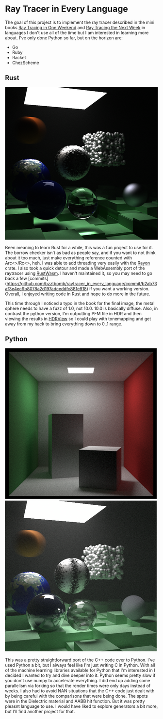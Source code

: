 Ray Tracer in Every Language
============================

The goal of this project is to implement the ray tracer described in the mini books [Ray Tracing in One Weekend](http://in1weekend.blogspot.com/2016/01/ray-tracing-in-one-weekend.html) and [Ray Tracing the Next Week](http://in1weekend.blogspot.com/2016/01/ray-tracing-second-weekend.html) in languages I don't use all of the time but I am interested in learning more about.  I've only done Python so far, but on the horizon are:

* Go
* Ruby
* Racket
* ChezScheme

Rust
----

![Final](rust/raytrace/final.png)

Been meaning to learn Rust for a while, this was a fun project to use for it. The borrow checker isn't as bad as people say, and if you want
to not think about it too much, just make everything reference counted with Arc<>/Rc<>, heh. I was able to add threading very easily with the [Rayon](https://crates.io/crates/rayon) crate. I also took a quick detour and made a WebAssembly port of the raytracer using [RustWasm](https://rustwasm.github.io/book/game-of-life/introduction.html).  I haven't maintained it, so you may need to go back a few [commits] (https://github.com/bzztbomb/raytracer_in_every_language/commit/b2ab73af3e4ec9b8078a2d197adceddfc881e918) if you want a working version. Overall, I enjoyed writing code in Rust and hope to do more in the future.

This time through I noticed a typo in the book for the final image, the metal sphere needs to have a fuzz of 1.0, not 10.0.  10.0 is basically diffuse.  Also, in contrast the python version, I'm outputting PFM file in HDR and then viewing the results in [HDRView](https://bitbucket.org/wkjarosz/hdrview) so I could play with tonemapping and get away from my hack to bring everything down to 0..1 range.

Python
------

![Cornell](python/cornell.png)
![Final](python/final.png)

This was a pretty straightforward port of the C++ code over to Python.  I've used Python a bit, but I always feel like I'm just writing C in Python.  With all of the machine learning libraries available for Python that I'm interested in I decided I wanted to try and dive deeper into it.  Python seems pretty slow if you don't use numpy to accelerate everything. I did end up adding some parallelism via forking so that the render times were only days instead of weeks. I also had to avoid NAN situations that the C++ code just dealt with by being careful with the comparisons that were being done.  The spots were in the Dielectric material and AABB hit function. But it was pretty pleasnt language to use.  I would have liked to explore generators a bit more, but I'll find another project for that.